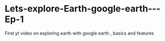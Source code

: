 # Lets-explore-Earth-google-earth---Ep-1
First yt video on exploring earth with google earth , basics and features
